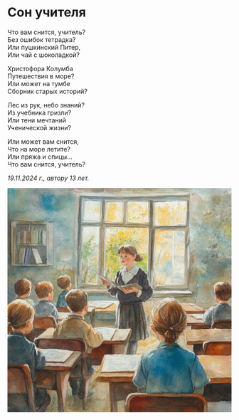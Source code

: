 # Сон учителя

Что вам снится, учитель?  
Без ошибок тетрадка?  
Или пушкинский Питер,  
Или чай с шоколадкой?

Христофора Колумба  
Путешествия в море?  
Или может на тумбе  
Сборник старых историй?

Лес из рук, небо знаний?  
Из учебника гризли?  
Или тени мечтаний  
Ученической жизни?

Или может вам снится,  
Что на море летите?  
Или пряжа и спицы...  
Что вам снится, учитель?

*19.11.2024 г., автору 13 лет.*

![Учитель](../images/teacher-dream.jpg)
